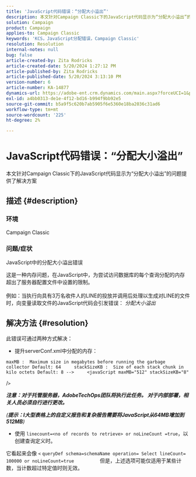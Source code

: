 ```yaml
---
title: 'JavaScript代码错误：“分配大小溢出”'
description: 本文针对Campaign Classic下的JavaScript代码显示为“分配大小溢出”的问题提供了解决方案
solution: Campaign
product: Campaign
applies-to: Campaign Classic
keywords: 'KCS，JavaScript分配错误，Campaign Classic'
resolution: Resolution
internal-notes: null
bug: false
article-created-by: Zita Rodricks
article-created-date: 5/20/2024 1:27:12 PM
article-published-by: Zita Rodricks
article-published-date: 5/20/2024 3:13:10 PM
version-number: 6
article-number: KA-14877
dynamics-url: https://adobe-ent.crm.dynamics.com/main.aspx?forceUCI=1&pagetype=entityrecord&etn=knowledgearticle&id=c63cf8a8-ac16-ef11-9f8a-6045bd026dc7
exl-id: a4bb0313-de1e-4f12-bd16-b994f9bb92e5
source-git-commit: b5a9f5c620b7ab5905f6e5360e18ba2036c31ad6
workflow-type: tm+mt
source-wordcount: '225'
ht-degree: 2%

---
```


# JavaScript代码错误：“分配大小溢出”


本文针对Campaign Classic下的JavaScript代码显示为“分配大小溢出”的问题提供了解决方案

## 描述 {#description}


### 环境

Campaign Classic

### 问题/症状

JavaScript中的分配大小溢出错误

这是一种内存问题，在JavaScript中，为尝试访问数据库的每个查询分配的内存超出了服务器配置文件中设置的限制。
<br><br>例如：当执行向具有3万名收件人的LINE的投放并调用后处理以生成对LINE的文件时，向变量读取文件的JavaScript代码会引发错误： *分配大小溢出*









## 解决方法 {#resolution}

此错误可通过两种方式解决：<br>
- 提升serverConf.xml中分配的内存：





```
maxMB :  Maximum size in megabytes before running the garbage collector Default: 64     stackSizeKB :  Size of each stack chunk in kilo octets Default: 8 -->     <javaScript maxMB="512" stackSizeKB="8"
```

/`>`


<b>*注意：对于托管服务器，AdobeTechOps团队将执行此任务。 对于内部部署，相关人员必须自行进行更改。</b>*



*(<b>提示：I</b><b>大型表格上的自定义报告和复杂报告需要将JavaScript从64MB增加到512MB</b>)*



- 使用 `linecount=<no of records to retrieve> or noLineCount =true`，以创建查询定义时。


它看起来会像 `<` `queryDef schema=schemaName operation= Select lineCount= 100000 or noLineCount=true`
                 但是，上述选项可能仅适用于某些计数，当计数超过特定值时则无效。
